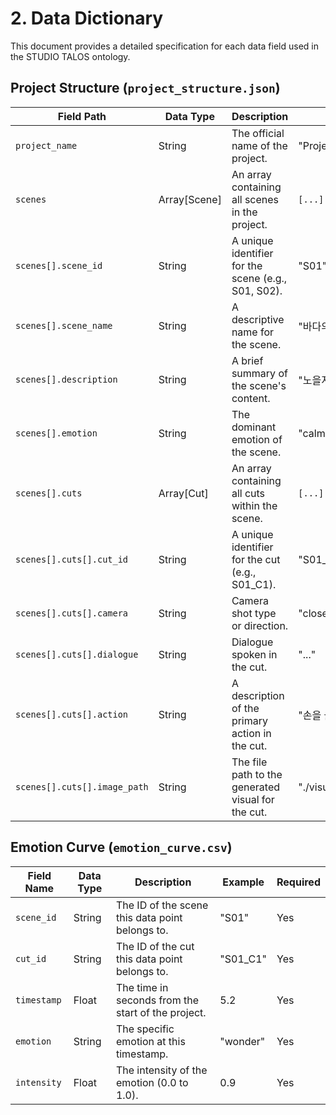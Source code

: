 # 2. Data Dictionary

This document provides a detailed specification for each data field used in the STUDIO TALOS ontology.

## Project Structure (`project_structure.json`)

| Field Path | Data Type | Description | Example | Required |
|---|---|---|---|---|
| `project_name` | String | The official name of the project. | "Project Talos" | Yes |
| `scenes` | Array[Scene] | An array containing all scenes in the project. | `[...]` | Yes |
| `scenes[].scene_id` | String | A unique identifier for the scene (e.g., S01, S02). | "S01" | Yes |
| `scenes[].scene_name` | String | A descriptive name for the scene. | "바다의 빛" | No |
| `scenes[].description` | String | A brief summary of the scene's content. | "노을지는 해변..." | No |
| `scenes[].emotion` | String | The dominant emotion of the scene. | "calm" | Yes |
| `scenes[].cuts` | Array[Cut] | An array containing all cuts within the scene. | `[...]` | Yes |
| `scenes[].cuts[].cut_id` | String | A unique identifier for the cut (e.g., S01_C1). | "S01_C1" | Yes |
| `scenes[].cuts[].camera` | String | Camera shot type or direction. | "close-up" | No |
| `scenes[].cuts[].dialogue`| String | Dialogue spoken in the cut. | "..." | No |
| `scenes[].cuts[].action` | String | A description of the primary action in the cut. | "손을 들어 빛을 본다" | No |
| `scenes[].cuts[].image_path`| String | The file path to the generated visual for the cut. | "./visuals/S01_C1.png" | Yes |

## Emotion Curve (`emotion_curve.csv`)

| Field Name | Data Type | Description | Example | Required |
|---|---|---|---|---|
| `scene_id` | String | The ID of the scene this data point belongs to. | "S01" | Yes |
| `cut_id` | String | The ID of the cut this data point belongs to. | "S01_C1" | Yes |
| `timestamp` | Float | The time in seconds from the start of the project. | 5.2 | Yes |
| `emotion` | String | The specific emotion at this timestamp. | "wonder" | Yes |
| `intensity` | Float | The intensity of the emotion (0.0 to 1.0). | 0.9 | Yes |
